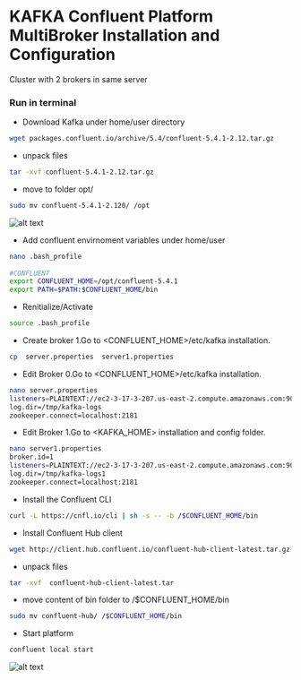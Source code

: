 # KAFKA Confluent Platform MultiBroker Installation and Configuration
Cluster with 2 brokers in same server

### Run in terminal 

* Download Kafka under home/user directory
```bash
wget packages.confluent.io/archive/5.4/confluent-5.4.1-2.12.tar.gz
```

* unpack files
```bash
tar -xvf confluent-5.4.1-2.12.tar.gz
```

* move to folder opt/
```bash
sudo mv confluent-5.4.1-2.120/ /opt 
```
![alt text](https://achong.blob.core.windows.net/gitimages/confluent_folder.PNG)


* Add confluent envirnoment variables under home/user
```bash  
nano .bash_profile
 
#CONFLUENT
export CONFLUENT_HOME=/opt/confluent-5.4.1
export PATH=$PATH:$CONFLUENT_HOME/bin
```     

* Renitialize/Activate
```bash   
source .bash_profile
``` 
 
* Create broker 1.Go to <CONFLUENT_HOME>/etc/kafka installation.
```bash   
cp  server.properties  server1.properties
``` 

* Edit Broker 0.Go to <CONFLUENT_HOME>/etc/kafka installation.
```bash   
nano server.properties
listeners=PLAINTEXT://ec2-3-17-3-207.us-east-2.compute.amazonaws.com:9092
log.dir=/tmp/kafka-logs
zookeeper.connect=localhost:2181
``` 

* Edit Broker 1.Go to <KAFKA_HOME> installation and config folder.
```bash   
nano server1.properties
broker.id=1
listeners=PLAINTEXT://ec2-3-17-3-207.us-east-2.compute.amazonaws.com:9093
log.dir=/tmp/kafka-logs1
zookeeper.connect=localhost:2181
``` 

* Install the Confluent CLI
```bash   
curl -L https://cnfl.io/cli | sh -s -- -b /$CONFLUENT_HOME/bin
``` 

* Install Confluent Hub client
```bash   
wget http://client.hub.confluent.io/confluent-hub-client-latest.tar.gz?_ga=2.258297162.1562681204.1585092022-124618927.1584719496
``` 

* unpack files
```bash
tar -xvf  confluent-hub-client-latest.tar
```

* move content of bin folder to /$CONFLUENT_HOME/bin
```bash
sudo mv confluent-hub/ /$CONFLUENT_HOME/bin
```

* Start platform
```bash
confluent local start
```
![alt text](https://achong.blob.core.windows.net/gitimages/start_confluent.PNG)

